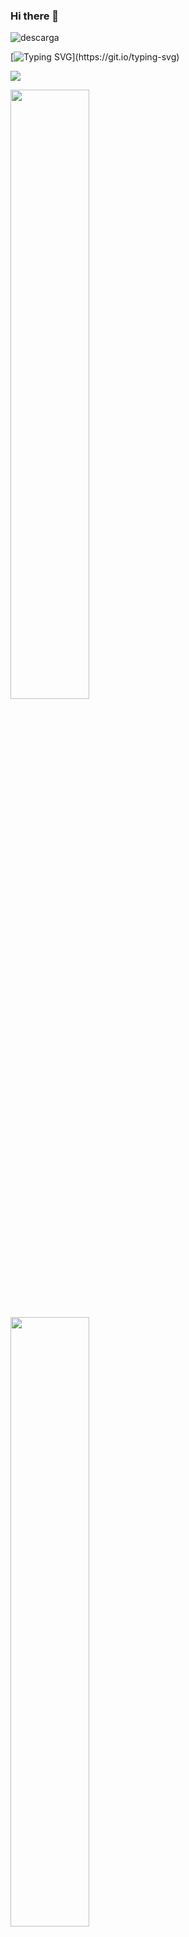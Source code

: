 ### Hi there 👋

![descarga](https://user-images.githubusercontent.com/86979361/187540414-5f58deaa-2201-456a-b358-d3d37be24dfb.jpg)


[![Typing SVG](https://readme-typing-svg.herokuapp.com?font=Architects+Daughter&color=7AF79A&size=30&lines=Hello!+I'm+a+QA+TEster;Manual+and+Automation;)](https://git.io/typing-svg)

<p align="left">
  <a href="https://skillicons.dev">
    <img src="https://skillicons.dev/icons?i=html,js,css,mysql,react,vscode,figma,docker,selenium" />
  </a>
</p>


<p align="left">
  <img height="50%" width="auto" src ="https://github-readme-stats.vercel.app/api?username=viralbhadeshiya&show_icons=true&count_private=true&theme=darcula&hide_border=true&hide=issues,contribs&bg_color=00000000">
</p><p align="left">
  
<p align="left">
  <img height="50%" width="auto" src ="https://github-readme-stats.vercel.app/api/top-langs/?username=viralbhadeshiya&layout=compact&hide_border=true&theme=darcula&bg_color=00000000&langs_count=6&hide=jupyter%20notebook,tex,css,php"> 
</p><p align="left">
  
Here are some ideas to get you started:
